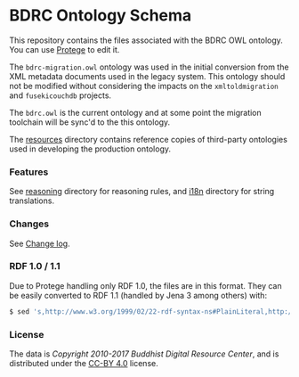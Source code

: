 # BDRC Ontology Schema

This repository contains the files associated with the BDRC OWL ontology. You can use [Protege](http://protege.stanford.edu/) to edit it.

The `bdrc-migration.owl` ontology was used in the initial conversion from the XML metadata documents used in the legacy system. This ontology should not be modified without considering the impacts on the `xmltoldmigration` and `fusekicouchdb` projects.

The `bdrc.owl` is the current ontology and at some point the migration toolchain will be sync'd to the this ontology.

The [resources](resources/) directory contains reference copies of third-party ontologies used in developing the production ontology.

### Features

See [reasoning](reasoning/) directory for reasoning rules, and [i18n](i18n/) directory for string translations.

### Changes

See [Change log](CHANGELOG.md).

### RDF 1.0 / 1.1

Due to Protege handling only RDF 1.0, the files are in this format. They can be easily converted to RDF 1.1 (handled by Jena 3 among others) with:

```sh
$ sed 's,http://www.w3.org/1999/02/22-rdf-syntax-ns#PlainLiteral,http://www.w3.org/1999/02/22-rdf-syntax-ns#langString,' bdrc.owl > bdrc-rdf11.owl
```

### License

The data is *Copyright 2010-2017 Buddhist Digital Resource Center*, and is distributed under the [CC-BY 4.0](LICENSE) license.